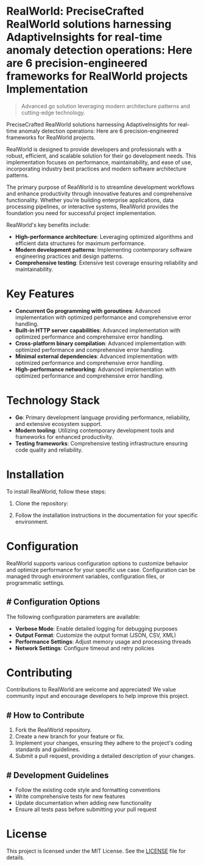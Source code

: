 <!-- fallback_RealWorld_20250805214705_79602 -->

# RealWorld: PreciseCrafted RealWorld solutions harnessing AdaptiveInsights for real-time anomaly detection operations: Here are 6 precision-engineered frameworks for RealWorld projects Implementation
> Advanced go solution leveraging modern architecture patterns and cutting-edge technology.

PreciseCrafted RealWorld solutions harnessing AdaptiveInsights for real-time anomaly detection operations: Here are 6 precision-engineered frameworks for RealWorld projects.

RealWorld is designed to provide developers and professionals with a robust, efficient, and scalable solution for their go development needs. This implementation focuses on performance, maintainability, and ease of use, incorporating industry best practices and modern software architecture patterns.

The primary purpose of RealWorld is to streamline development workflows and enhance productivity through innovative features and comprehensive functionality. Whether you're building enterprise applications, data processing pipelines, or interactive systems, RealWorld provides the foundation you need for successful project implementation.

RealWorld's key benefits include:

* **High-performance architecture**: Leveraging optimized algorithms and efficient data structures for maximum performance.
* **Modern development patterns**: Implementing contemporary software engineering practices and design patterns.
* **Comprehensive testing**: Extensive test coverage ensuring reliability and maintainability.

# Key Features

* **Concurrent Go programming with goroutines**: Advanced implementation with optimized performance and comprehensive error handling.
* **Built-in HTTP server capabilities**: Advanced implementation with optimized performance and comprehensive error handling.
* **Cross-platform binary compilation**: Advanced implementation with optimized performance and comprehensive error handling.
* **Minimal external dependencies**: Advanced implementation with optimized performance and comprehensive error handling.
* **High-performance networking**: Advanced implementation with optimized performance and comprehensive error handling.

# Technology Stack

* **Go**: Primary development language providing performance, reliability, and extensive ecosystem support.
* **Modern tooling**: Utilizing contemporary development tools and frameworks for enhanced productivity.
* **Testing frameworks**: Comprehensive testing infrastructure ensuring code quality and reliability.

# Installation

To install RealWorld, follow these steps:

1. Clone the repository:


2. Follow the installation instructions in the documentation for your specific environment.

# Configuration

RealWorld supports various configuration options to customize behavior and optimize performance for your specific use case. Configuration can be managed through environment variables, configuration files, or programmatic settings.

## # Configuration Options

The following configuration parameters are available:

* **Verbose Mode**: Enable detailed logging for debugging purposes
* **Output Format**: Customize the output format (JSON, CSV, XML)
* **Performance Settings**: Adjust memory usage and processing threads
* **Network Settings**: Configure timeout and retry policies

# Contributing

Contributions to RealWorld are welcome and appreciated! We value community input and encourage developers to help improve this project.

## # How to Contribute

1. Fork the RealWorld repository.
2. Create a new branch for your feature or fix.
3. Implement your changes, ensuring they adhere to the project's coding standards and guidelines.
4. Submit a pull request, providing a detailed description of your changes.

## # Development Guidelines

* Follow the existing code style and formatting conventions
* Write comprehensive tests for new features
* Update documentation when adding new functionality
* Ensure all tests pass before submitting your pull request

# License

This project is licensed under the MIT License. See the [LICENSE](https://github.com/QOZU/RealWorld/blob/main/LICENSE) file for details.

